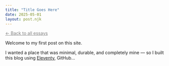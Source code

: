```yaml
---
title: "Title Goes Here"
date: 2025-05-01
layout: post.njk
---
```


<p><span style="color: #808080;"><a style="color: #808080;" href="/">&larr; Back to all essays</a></span></p>

Welcome to my first post on this site.

I wanted a place that was minimal, durable, and completely mine — so I built this blog using [Eleventy](https://www.11ty.dev/), GitHub...
